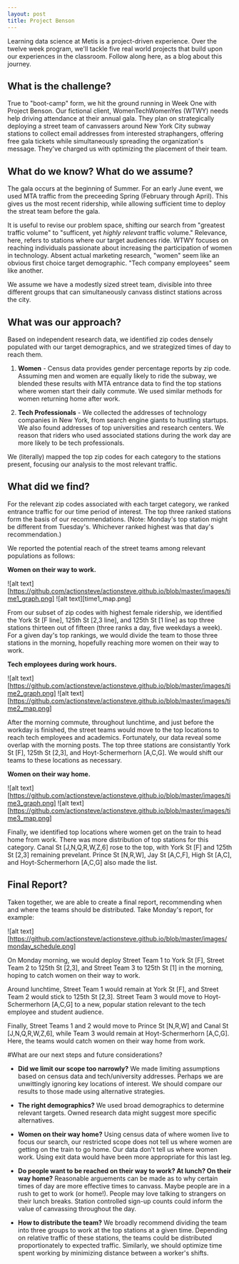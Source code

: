```yaml
---
layout: post
title: Project Benson
---
```


Learning data science at Metis is a project-driven experience. Over the twelve week program, we'll tackle five real world projects that build upon our experiences in the classroom. Follow along here, as a blog about this journey.

## What is the challenge?

True to "boot-camp" form, we hit the ground running in Week One with Project Benson. Our fictional client, WomenTechWomenYes (WTWY) needs help driving attendance at their annual gala. They plan on strategically deploying a street team of canvassers around New York City subway stations to collect email addresses from interested straphangers, offering free gala tickets while simultaneously spreading the organization's message. They've charged us with optimizing the placement of their team.

## What do we know? What do we assume?

The gala occurs at the beginning of Summer. For an early June event, we used MTA traffic from the preceeding Spring (February through April). This gives us the most recent ridership, while allowing sufficient time to deploy the streat team before the gala.

It is useful to revise our problem space, shifting our search from "greatest traffic volume" to "sufficent, yet *highly relevant* traffic volume." Relevance, here, refers to stations where our target audiences ride. WTWY focuses on reaching individuals passionate about increasing the participation of women in technology. Absent actual marketing research, "women" seem like an obvious first choice target demographic. "Tech company employees" seem like another.

We assume we have a modestly sized street team, divisible into three different groups that can simultaneously canvass distinct stations across the city.

## What was our approach?
Based on independent research data, we identified zip codes densely populated with our target demographics, and we strategized times of day to reach them.

1) **Women** - Census data provides gender percentage reports by zip code. Assuming men and women are equally likely to ride the subway, we blended these results with MTA entrance data to find the top stations where women start their daily commute. We used similar methods for women returning home after work.

2) **Tech Professionals** - We collected the addresses of technology companies in New York, from search engine giants to hustling startups. We also found addresses of top universities and research centers. We reason that riders who used associated stations during the work day are more likely to be tech professionals.

We (literally) mapped the top zip codes for each category to the stations present, focusing our analysis to the most relevant traffic.

## What did we find?

For the relevant zip codes associated with each target category, we ranked entrance traffic for our time period of interest. The top three ranked stations form the basis of our recommendations. (Note: Monday's top station might be different from Tuesday's. Whichever ranked highest was that day's recommendation.)

We reported the potential reach of the street teams among relevant populations as follows:

**Women on their way to work.**

![alt text][https://github.com/actionsteve/actionsteve.github.io/blob/master/images/time1_graph.png]
![alt text][time1_map.png]

From our subset of zip codes with highest female ridership, we identified the York St [F line], 125th St [2,3 line], and 125th St [1 line] as top three stations thirteen out of fifteen (three ranks a day, five weekdays a week). For a given day's top rankings, we would divide the team to those three stations in the morning, hopefully reaching more women on their way to work.

**Tech employees during work hours.**

![alt text][https://github.com/actionsteve/actionsteve.github.io/blob/master/images/time2_graph.png]
![alt text][https://github.com/actionsteve/actionsteve.github.io/blob/master/images/time2_map.png]

After the morning commute, throughout lunchtime, and just before the workday is finished, the street teams would move to the top locations to reach tech employees and academics. Fortunately, our data reveal some overlap with the morning posts. The top three stations are consistantly York St [F], 125th St [2,3], and Hoyt-Schermerhorn [A,C,G]. We would shift our teams to these locations as necessary.

**Women on their way home.**

![alt text][https://github.com/actionsteve/actionsteve.github.io/blob/master/images/time3_graph.png]
![alt text][https://github.com/actionsteve/actionsteve.github.io/blob/master/images/time3_map.png]

Finally, we identified top locations where women get on the train to head home from work. There was more distribution of top stations for this category. Canal St [J,N,Q,R,W,Z,6] rose to the top, with York St [F] and 125th St [2,3] remaining prevelant. Prince St [N,R,W], Jay St [A,C,F], High St [A,C], and Hoyt-Schermerhorn [A,C,G] also made the list.

## Final Report?
Taken together, we are able to create a final report, recommending when and where the teams should be distributed. Take Monday's report, for example:

![alt text][https://github.com/actionsteve/actionsteve.github.io/blob/master/images/monday_schedule.png]

On Monday morning, we would deploy Street Team 1 to York St [F], Street Team 2 to 125th St [2,3], and Street Team 3 to 125th St [1] in the morning, hoping to catch women on their way to work.

Around lunchtime, Street Team 1 would remain at York St [F], and Street Team 2 would stick to 125th St [2,3]. Street Team 3 would move to Hoyt-Schermerhorn [A,C,G] to a new, popular station relevant to the tech employee and student audience.

Finally, Street Teams 1 and 2 would move to Prince St [N,R,W] and Canal St [J,N,Q,R,W,Z,6], while Team 3 would remain at Hoyt-Schermerhorn [A,C,G]. Here, the teams would catch women on their way home from work.



#What are our next steps and future considerations?

* **Did we limit our scope too narrowly?**
We made limiting assumptions based on census data and tech/university addresses. Perhaps we are unwittingly ignoring key locations of interest. We should compare our results to those made using alternative strategies.

* **The right demographics?**
We used broad demographics to determine relevant targets. Owned research data might suggest more specific alternatives.

* **Women on their way home?**
Using census data of where women live to focus our search, our restricted scope does not tell us where women are getting on the train to go home. Our data don't tell us where women work. Using exit data would have been more appropriate for this last leg.

* **Do people want to be reached on their way to work? At lunch? On their way home?**
Reasonable arguements can be made as to why certain times of day are more effective times to canvass. Maybe people are in a rush to get to work (or home!). People may love talking to strangers on their lunch breaks. Station controlled sign-up counts could inform the value of canvassing throughout the day.

* **How to distribute the team?**
We broadly recommend dividing the team into three groups to work at the top stations at a given time. Depending on relative traffic of these stations, the teams could be distributed proportionately to expected traffic. Similarly, we should optimize time spent working by minimizing distance between a worker's shifts.


[time1_graph]: /time1_graph
[time1_map]: /time1_map
[time2_graph]: /time2_graph
[time2_map]: /time2_map
[time3_graph]: /time3_graph
[time3_map]: /time3_map
[monday_schedule]: /monday_schedule
